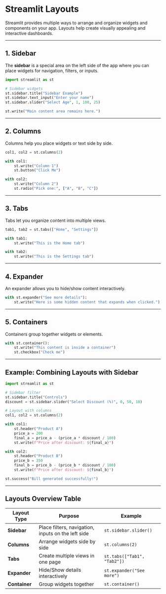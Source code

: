 # Streamlit Layouts

Streamlit provides multiple ways to arrange and organize widgets and components on your app. Layouts help create visually appealing and interactive dashboards.

---

## 1. Sidebar

The **sidebar** is a special area on the left side of the app where you can place widgets for navigation, filters, or inputs.

```python
import streamlit as st

# Sidebar widgets
st.sidebar.title("Sidebar Example")
st.sidebar.text_input("Enter your name")
st.sidebar.slider("Select Age", 1, 100, 25)

st.write("Main content area remains here.")
```

---

## 2. Columns

Columns help you place widgets or text side by side.

```python
col1, col2 = st.columns(2)

with col1:
    st.write("Column 1")
    st.button("Click Me")

with col2:
    st.write("Column 2")
    st.radio("Pick one:", ["A", "B", "C"])
```

---

## 3. Tabs

Tabs let you organize content into multiple views.

```python
tab1, tab2 = st.tabs(["Home", "Settings"])

with tab1:
    st.write("This is the Home tab")

with tab2:
    st.write("This is the Settings tab")
```

---

## 4. Expander

An expander allows you to hide/show content interactively.

```python
with st.expander("See more details"):
    st.write("Here is some hidden content that expands when clicked.")
```

---

## 5. Containers

Containers group together widgets or elements.

```python
with st.container():
    st.write("This content is inside a container")
    st.checkbox("Check me")
```

---

## Example: Combining Layouts with Sidebar

```python
import streamlit as st

# Sidebar filter
st.sidebar.title("Controls")
discount = st.sidebar.slider("Select Discount (%)", 0, 50, 10)

# Layout with columns
col1, col2 = st.columns(2)

with col1:
    st.header("Product A")
    price_a = 200
    final_a = price_a - (price_a * discount / 100)
    st.write(f"Price after discount: ${final_a}")

with col2:
    st.header("Product B")
    price_b = 350
    final_b = price_b - (price_b * discount / 100)
    st.write(f"Price after discount: ${final_b}")

st.success("Bill generated successfully!")
```

---

## Layouts Overview Table

| Layout Type   | Purpose                                            | Example                     |
| ------------- | -------------------------------------------------- | --------------------------- |
| **Sidebar**   | Place filters, navigation, inputs on the left side | `st.sidebar.slider()`       |
| **Columns**   | Arrange widgets side by side                       | `st.columns(2)`             |
| **Tabs**      | Create multiple views in one page                  | `st.tabs(["Tab1", "Tab2"])` |
| **Expander**  | Hide/Show details interactively                    | `st.expander("See more")`   |
| **Container** | Group widgets together                             | `st.container()`            |
